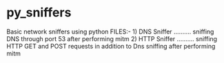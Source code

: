# py_sniffers
Basic network sniffers using python
FILES:-
    1) DNS Sniffer .......... sniffing DNS through port 53 after performing mitm
    2) HTTP Sniffer .......... sniffing HTTP GET and POST requests in addition to Dns sniffing after performing mitm
